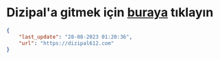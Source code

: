 # Dizipal'a gitmek için [buraya](https://dizipal612.com) tıklayın
    
```json
{
    "last_update": "28-08-2023 01:20:36",
    "url": "https://dizipal612.com"
}
```